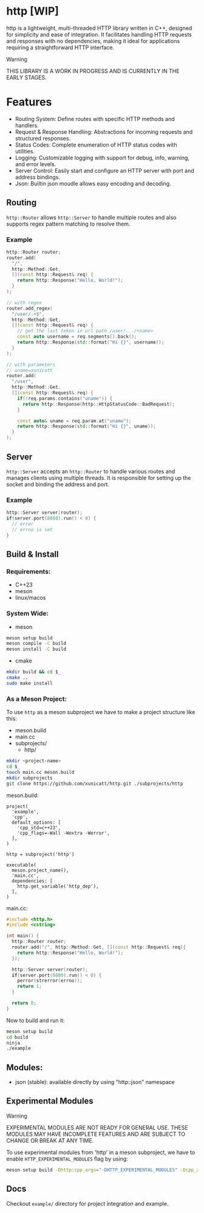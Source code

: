 # http [WIP]
http is a lightweight, multi-threaded HTTP library written in C++, designed for simplicity and ease of integration. It facilitates handling HTTP requests and responses with no dependencies, making it ideal for applications requiring a straightforward HTTP interface.

> [!WARNING]
> THIS LIBRARY IS A WORK IN PROGRESS AND IS CURRENTLY IN THE EARLY STAGES.

# Features
- Routing System: Define routes with specific HTTP methods and handlers.
- Request & Response Handling: Abstractions for incoming requests and structured responses.
- Status Codes: Complete enumeration of HTTP status codes with utilities.
- Logging: Customizable logging with support for debug, info, warning, and error levels.
- Server Control: Easily start and configure an HTTP server with port and address bindings.
- Json: Builtin json moudle allows easy encoding and decoding.

## Routing
`http::Router` allows `http::Server` to handle multiple routes and also supports regex pattern matching to resolve them.

### Example
```cpp
http::Router router;
router.add(
  "/",
  http::Method::Get,
  [](const http::Request& req) {
    return http::Response("Hello, World!");
  }
);

// with regex
router.add_regex(
  "/user/.+$",
  http::Method::Get,
  [](const http::Request& req) {
    // get the last token in url path /user/.../<name>
    const auto username = req.segments().back();
    return http::Response(std::format("Hi {}", username));
  }
);

// with parameters
// uname=xunicatt
router.add(
  "/user",
  http::Method::Get,
  [](const http::Request& req) {
    if(!req.params.contains("uname")) {
      return http::Response(http::HttpStatusCode::BadRequest);
    }

    const auto& uname = req.param.at("uname");
    return http::Response(std::format("Hi {}", uname));
  }
);
```

## Server
`http::Server` accepts an `http::Router` to handle various routes and manages clients using multiple threads. It is responsible for setting up the socket and binding the address and port.

### Example
```cpp
http::Server server(router);
if(server.port(8080).run() < 0) {
  // error
  // errno is set
}
```

## Build & Install
### Requirements:
- C++23
- meson
- linux/macos

### System Wide:
- meson
```bash
meson setup build
meson compile -C build
meson install -C build
```

- cmake
```bash
mkdir build && cd $_
cmake ..
sudo make install
```

### As a Meson Project:
To use `http` as a meson subproject we have to make a project structure like this:
- meson.build
- main.cc
- subprojects/
  - http/

```bash
mkdir <project-name>
cd $_
touch main.cc meson.build
mkdir subprojects
git clone https://github.com/xunicatt/http.git ./subprojects/http
```

meson.build:
```meson
project(
  'example',
  'cpp',
  default_options: [
    'cpp_std=c++23',
    'cpp_flags=-Wall -Wextra -Werror',
  ],
)

http = subproject('http')

executable(
  meson.project_name(),
  'main.cc',
  dependencies: [
    http.get_variable('http_dep'),
  ],
)
```

main.cc:
```cpp
#include <http.h>
#include <cstring>

int main() {
  http::Router router;
  router.add("/", http::Method::Get, [](const http::Request& req){
    return http::Response("Hello, World!");
  });

  http::Server server(router);
  if(server.port(8080).run() < 0) {
    perror(strerror(errno));
    return 1;
  }

  return 0;
}
```

Now to build and run it:
```bash
meson setup build
cd build
ninja
./example
```

## Modules:
- json (stable): available directly by using "http::json" namespace

## Experimental Modules
> [!WARNING]
> EXPERIMENTAL MODULES ARE NOT READY FOR GENERAL USE. THESE MODULES MAY HAVE INCOMPLETE FEATURES AND ARE SUBJECT TO CHANGE OR BREAK AT ANY TIME.

To use experimental modules from 'http' in a meson subproject, we have to enable `HTTP_EXPERIMENTAL_MODULES` flag by using:
```bash
meson setup build -Dhttp:cpp_args="-DHTTP_EXPERIMENTAL_MODULES" -Dcpp_args="-DHTTP_EXPERIMENTAL_MODULES"
```

## Docs
Checkout `example/` directory for project integration and example.

